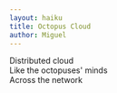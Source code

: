 ```yaml
---
layout: haiku
title: Octopus Cloud
author: Miguel
---
```


Distributed cloud <br>
Like the octopuses' minds <br>
Across the network <br>
